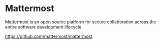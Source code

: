 # Mattermost

Mattermost is an open source platform for secure collaboration across the entire software development lifecycle

<https://github.com/mattermost/mattermost>